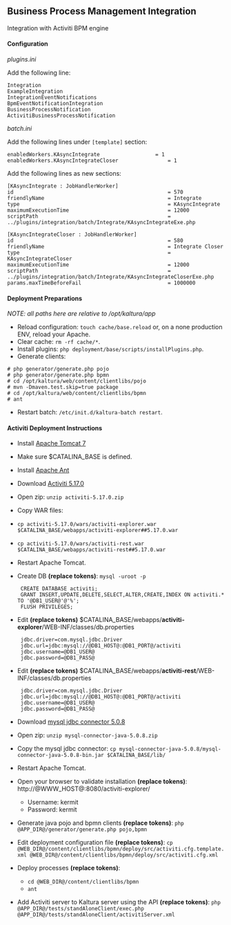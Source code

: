 ## Business Process Management Integration ##
Integration with Activiti BPM engine

#### Configuration ####

*plugins.ini*

Add the following line:

```
Integration		
ExampleIntegration
IntegrationEventNotifications
BpmEventNotificationIntegration
BusinessProcessNotification
ActivitiBusinessProcessNotification
```
*batch.ini*

Add the following lines under `[template]` section:
```
enabledWorkers.KAsyncIntegrate					= 1
enabledWorkers.KAsyncIntegrateCloser				= 1
```

Add the following lines as new sections:
```
[KAsyncIntegrate : JobHandlerWorker]
id													= 570
friendlyName										= Integrate
type												= KAsyncIntegrate
maximumExecutionTime								= 12000
scriptPath											= ../plugins/integration/batch/Integrate/KAsyncIntegrateExe.php

[KAsyncIntegrateCloser : JobHandlerWorker]
id													= 580
friendlyName										= Integrate Closer
type												= KAsyncIntegrateCloser
maximumExecutionTime								= 12000
scriptPath											= ../plugins/integration/batch/Integrate/KAsyncIntegrateCloserExe.php
params.maxTimeBeforeFail							= 1000000
```

#### Deployment Preparations ####
*NOTE: all paths here are relative to /opt/kaltura/app*

 - Reload configuration: `touch cache/base.reload` or, on a none production ENV, reload your Apache.
 - Clear cache: `rm -rf cache/*`.
 - Install plugins: `php deployment/base/scripts/installPlugins.php`.
 - Generate clients: 
   
```
# php generator/generate.php pojo
# php generator/generate.php bpmn
# cd /opt/kaltura/web/content/clientlibs/pojo
# mvn -Dmaven.test.skip=true package
# cd /opt/kaltura/web/content/clientlibs/bpmn
# ant
```
 - Restart batch: `/etc/init.d/kaltura-batch restart`.


#### Activiti Deployment Instructions ####

 - Install [Apache Tomcat 7](http://tomcat.apache.org/tomcat-7.0-doc/setup.html#Unix_daemon "Apache Tomcat 7")
 - Make sure $CATALINA_BASE is defined.
 - Install [Apache Ant](http://ant.apache.org/manual/installlist.html "Apache Ant")
 - Download [Activiti 5.17.0](https://github.com/Activiti/Activiti/releases/download/activiti-5.17.0/activiti-5.17.0.zip "Activiti 5.17.0")
 - Open zip: `unzip activiti-5.17.0.zip`
 - Copy WAR files: 
  - `cp activiti-5.17.0/wars/activiti-explorer.war $CATALINA_BASE/webapps/activiti-explorer##5.17.0.war`
  - `cp activiti-5.17.0/wars/activiti-rest.war $CATALINA_BASE/webapps/activiti-rest##5.17.0.war`
 - Restart Apache Tomcat.
 - Create DB **(replace tokens)**: `mysql -uroot -p`

		CREATE DATABASE activiti;
		GRANT INSERT,UPDATE,DELETE,SELECT,ALTER,CREATE,INDEX ON activiti.* TO '@DB1_USER@'@'%';
		FLUSH PRIVILEGES;

 - Edit **(replace tokens)** $CATALINA_BASE/webapps/**activiti-explorer**/WEB-INF/classes/db.properties

		jdbc.driver=com.mysql.jdbc.Driver
		jdbc.url=jdbc:mysql://@DB1_HOST@:@DB1_PORT@/activiti
		jdbc.username=@DB1_USER@
		jdbc.password=@DB1_PASS@

 - Edit **(replace tokens)** $CATALINA_BASE/webapps/**activiti-rest**/WEB-INF/classes/db.properties

		jdbc.driver=com.mysql.jdbc.Driver
		jdbc.url=jdbc:mysql://@DB1_HOST@:@DB1_PORT@/activiti
		jdbc.username=@DB1_USER@
		jdbc.password=@DB1_PASS@

 - Download [mysql jdbc connector 5.0.8](http://cdn.mysql.com/Downloads/Connector-J/mysql-connector-java-5.0.8.zip "mysql jdbc connector 5.0.8")
 - Open zip: `unzip mysql-connector-java-5.0.8.zip`
 - Copy the mysql jdbc connector: `cp mysql-connector-java-5.0.8/mysql-connector-java-5.0.8-bin.jar $CATALINA_BASE/lib/`
 - Restart Apache Tomcat.
 - Open your browser to validate installation **(replace tokens)**: http://@WWW_HOST@:8080/activiti-explorer/
	 - Username: kermit
	 - Password: kermit
 - Generate java pojo and bpmn clients **(replace tokens)**: `php @APP_DIR@/generator/generate.php pojo,bpmn`
 - Edit deployment configuration file **(replace tokens)**: `cp @WEB_DIR@/content/clientlibs/bpmn/deploy/src/activiti.cfg.template.xml @WEB_DIR@/content/clientlibs/bpmn/deploy/src/activiti.cfg.xml`
 - Deploy processes **(replace tokens)**:
	 - `cd @WEB_DIR@/content/clientlibs/bpmn`
	 - `ant`
 - Add Activiti server to Kaltura server using the API **(replace tokens)**: `php @APP_DIR@/tests/standAloneClient/exec.php @APP_DIR@/tests/standAloneClient/activitiServer.xml`
